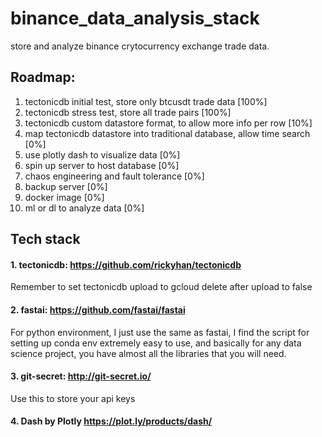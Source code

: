 # binance_data_analysis_stack
store and analyze binance crytocurrency exchange trade data.

## Roadmap:
1. tectonicdb initial test, store only btcusdt trade data [100%]
2. tectonicdb stress test, store all trade pairs [100%]
3. tectonicdb custom datastore format, to allow more info per row [10%]
4. map tectonicdb datastore into traditional database, allow time search [0%]
5. use plotly dash to visualize data [0%]
6. spin up server to host database [0%]
7. chaos engineering and fault tolerance [0%]
8. backup server [0%]
9. docker image [0%]
10. ml or dl to analyze data [0%]

## Tech stack

#### 1. tectonicdb: https://github.com/rickyhan/tectonicdb
Remember to set tectonicdb upload to gcloud delete after upload to false


#### 2. fastai: https://github.com/fastai/fastai
For python environment, I just use the same as fastai, I find the script for setting up conda env extremely easy to use, and basically for any data science project, you have almost all the libraries that you will need.

#### 3. git-secret: http://git-secret.io/
Use this to store your api keys

#### 4. Dash by Plotly https://plot.ly/products/dash/
